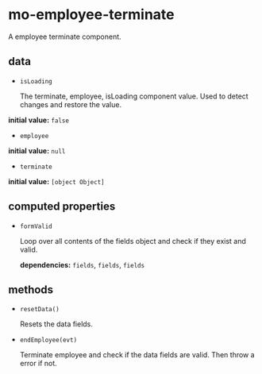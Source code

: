 # mo-employee-terminate 

A employee terminate component. 

## data 

- `isLoading` 

  The terminate, employee, isLoading component value.
  Used to detect changes and restore the value. 

**initial value:** `false` 

- `employee` 

**initial value:** `null` 

- `terminate` 

**initial value:** `[object Object]` 

## computed properties 

- `formValid` 

  Loop over all contents of the fields object and check if they exist and valid. 

   **dependencies:** `fields`, `fields`, `fields` 


## methods 

- `resetData()` 

  Resets the data fields. 

- `endEmployee(evt)` 

  Terminate employee and check if the data fields are valid.
  Then throw a error if not. 


